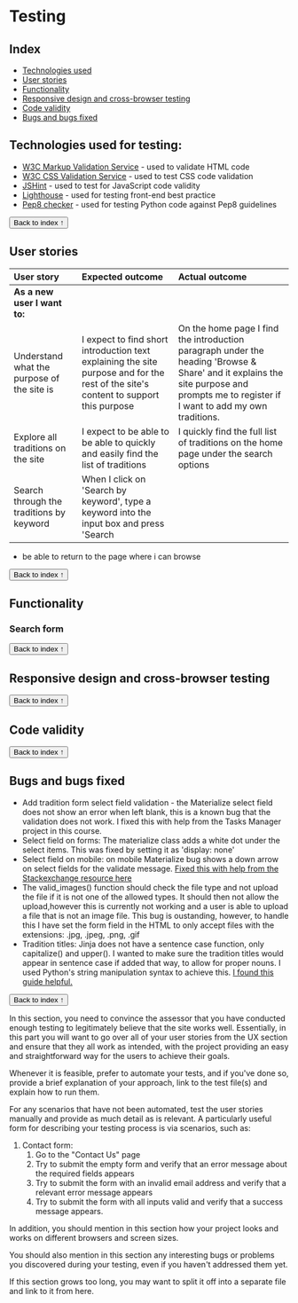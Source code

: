 # Testing

<span id="index"></span>

## Index

- <a href="#tech">Technologies used</a>
- <a href="#ux">User stories</a>
- <a href="#func">Functionality</a>
- <a href="#resp">Responsive design and cross-browser testing</a>
- <a href="#code">Code validity</a>
- <a href="#bugs">Bugs and bugs fixed</a>

<span id="tech"></span>

## Technologies used for testing:

- [W3C Markup Validation Service](https://validator.w3.org/) - used to validate HTML code
- [W3C CSS Validation Service](https://jigsaw.w3.org/css-validator/) - used to test CSS code validation
- [JSHint](https://jshint.com/) - used to test for JavaScript code validity
- [Lighthouse](https://developers.google.com/web/tools/lighthouse_) - used for testing front-end best practice
- [Pep8 checker](http://pep8online.com/) - used for testing Python code against Pep8 guidelines

<div style="align: right"><a href="#index"><button>Back to index &#8593;</button></a></div>

<span id="ux"></span>

## User stories


|**User story**|**Expected outcome**|**Actual outcome**|
|:-----|:-----|:-----|
|**As a new user I want to:**|
| Understand what the purpose of the site is| I expect to find short introduction text explaining the site purpose and for the rest of the site's content to support this purpose|On the home page I find the introduction paragraph under the heading 'Browse & Share' and it explains the site purpose and prompts me to register if I want to add my own traditions.|
| Explore all traditions on the site| I expect to be able to be able to quickly and easily find the list of traditions |  I quickly find the full list of traditions on the home page under the search options|
| Search through the traditions by keyword| When I click on 'Search by keyword', type a keyword into the input box and press 'Search


- be able to return to the page where i can browse 

<div style="align: right"><a href="#index"><button>Back to index &#8593;</button></a></div>

<span id="func"></span>

## Functionality 

### Search form



<div style="align: right"><a href="#index"><button>Back to index &#8593;</button></a></div>

<span id="resp"></span>

## Responsive design and cross-browser testing

<div style="align: right"><a href="#index"><button>Back to index &#8593;</button></a></div>

<span id="code"></span>

## Code validity


<div style="align: right"><a href="#index"><button>Back to index &#8593;</button></a></div>

<span id="bugs"></span>

## Bugs and bugs fixed

- Add tradition form select field validation - the Materialize select field does not show an error when left blank, this is a known bug that the validation does not work. I fixed this with help from the Tasks Manager project in this course.
- Select field on forms: The materialize class adds a white dot under the select items. This was fixed by setting it as 'display: none'
- Select field on mobile: on mobile Materialize bug shows a down arrow on select fields for the validate message. [Fixed this with help from the Stackexchange resource here](https://stackoverflow.com/questions/52850091/materialize-select-and-dropdown-touch-event-selecting-wrong-item/52851046#52851046) 
- The valid_images() function should check the file type and not upload the file if it is not one of the allowed types. It should then not allow the upload,however this is currently not working and a user is able to upload a file that is not an image file. This bug is oustanding, however, to handle this I have set the form field in the HTML to only accept files with the extensions: .jpg, .jpeg, .png, .gif
- Tradition titles: Jinja does not have a sentence case function, only capitalize() and upper(). I wanted to make sure the tradition titles would appear in sentence case if added that way, to allow for proper nouns. I used Python's string manipulation syntax to achieve this. [I found this guide helpful.](https://shubhamjain.co/til/capitalizing-first-letter-in-jinja/)

<div style="align: right"><a href="#index"><button>Back to index &#8593;</button></a></div>


In this section, you need to convince the assessor that you have conducted enough testing to legitimately believe that the site works well. Essentially, in this part you will want to go over all of your user stories from the UX section and ensure that they all work as intended, with the project providing an easy and straightforward way for the users to achieve their goals.

Whenever it is feasible, prefer to automate your tests, and if you've done so, provide a brief explanation of your approach, link to the test file(s) and explain how to run them.

For any scenarios that have not been automated, test the user stories manually and provide as much detail as is relevant. A particularly useful form for describing your testing process is via scenarios, such as:

1. Contact form:
    1. Go to the "Contact Us" page
    2. Try to submit the empty form and verify that an error message about the required fields appears
    3. Try to submit the form with an invalid email address and verify that a relevant error message appears
    4. Try to submit the form with all inputs valid and verify that a success message appears.

In addition, you should mention in this section how your project looks and works on different browsers and screen sizes.

You should also mention in this section any interesting bugs or problems you discovered during your testing, even if you haven't addressed them yet.

If this section grows too long, you may want to split it off into a separate file and link to it from here.